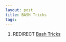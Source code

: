```yaml
---
layout: post 
title: BASH Tricks
tags: 
---
```


1.  REDIRECT [Bash Tricks](Bash_Tricks "wikilink")
